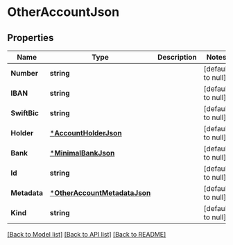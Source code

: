 # OtherAccountJson

## Properties
Name | Type | Description | Notes
------------ | ------------- | ------------- | -------------
**Number** | **string** |  | [default to null]
**IBAN** | **string** |  | [default to null]
**SwiftBic** | **string** |  | [default to null]
**Holder** | [***AccountHolderJson**](AccountHolderJSON.md) |  | [default to null]
**Bank** | [***MinimalBankJson**](MinimalBankJSON.md) |  | [default to null]
**Id** | **string** |  | [default to null]
**Metadata** | [***OtherAccountMetadataJson**](OtherAccountMetadataJSON.md) |  | [default to null]
**Kind** | **string** |  | [default to null]

[[Back to Model list]](../README.md#documentation-for-models) [[Back to API list]](../README.md#documentation-for-api-endpoints) [[Back to README]](../README.md)



